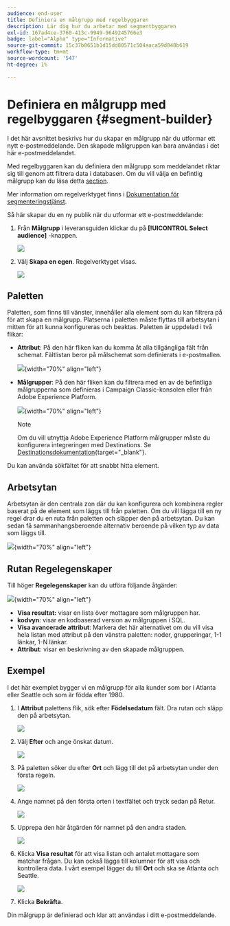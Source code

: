 ```yaml
---
audience: end-user
title: Definiera en målgrupp med regelbyggaren
description: Lär dig hur du arbetar med segmentbyggaren
exl-id: 167ad4ce-3760-413c-9949-9649245766e3
badge: label="Alpha" type="Informative"
source-git-commit: 15c37b0651b1d15dd80571c504aaca59d848b619
workflow-type: tm+mt
source-wordcount: '547'
ht-degree: 1%

---
```


# Definiera en målgrupp med regelbyggaren {#segment-builder}

I det här avsnittet beskrivs hur du skapar en målgrupp när du utformar ett nytt e-postmeddelande. Den skapade målgruppen kan bara användas i det här e-postmeddelandet.

Med regelbyggaren kan du definiera den målgrupp som meddelandet riktar sig till genom att filtrera data i databasen. Om du vill välja en befintlig målgrupp kan du läsa detta [section](add-audience.md).

Mer information om regelverktyget finns i [Dokumentation för segmenteringstjänst](https://experienceleague.adobe.com/docs/experience-platform/segmentation/ui/segment-builder.html).

Så här skapar du en ny publik när du utformar ett e-postmeddelande:

1. Från **Målgrupp** i leveransguiden klickar du på **[!UICONTROL Select audience]** -knappen.

   ![](assets/segment-builder0.png)

1. Välj **Skapa en egen**. Regelverktyget visas.

   ![](assets/segment-builder.png)

## Paletten

Paletten, som finns till vänster, innehåller alla element som du kan filtrera på för att skapa en målgrupp. Platserna i paletten måste flyttas till arbetsytan i mitten för att kunna konfigureras och beaktas. Paletten är uppdelad i två flikar:

* **Attribut**: På den här fliken kan du komma åt alla tillgängliga fält från schemat. Fältlistan beror på målschemat som definierats i e-postmallen.

   ![](assets/segment-builder2.png){width="70%" align="left"}

* **Målgrupper**: På den här fliken kan du filtrera med en av de befintliga målgrupperna som definieras i Campaign Classic-konsolen eller från Adobe Experience Platform.

   ![](assets/segment-builder3.png){width="70%" align="left"}

   >[!NOTE]
   >
   >Om du vill utnyttja Adobe Experience Platform målgrupper måste du konfigurera integreringen med Destinations. Se [Destinationsdokumentation](https://experienceleague.adobe.com/docs/experience-platform/destinations/home.htmll?lang=sv){target="_blank"}.

Du kan använda sökfältet för att snabbt hitta element.

## Arbetsytan

Arbetsytan är den centrala zon där du kan konfigurera och kombinera regler baserat på de element som läggs till från paletten. Om du vill lägga till en ny regel drar du en ruta från paletten och släpper den på arbetsytan. Du kan sedan få sammanhangsberoende alternativ beroende på vilken typ av data som läggs till.

![](assets/segment-builder4.png){width="70%" align="left"}

## Rutan Regelegenskaper

Till höger **Regelegenskaper** kan du utföra följande åtgärder:

![](assets/segment-builder5.png){width="70%" align="left"}

* **Visa resultat:** visar en lista över mottagare som målgruppen har.
* **kodvyn**: visar en kodbaserad version av målgruppen i SQL.
* **Visa avancerade attribut**: Markera det här alternativet om du vill visa hela listan med attribut på den vänstra paletten: noder, grupperingar, 1-1 länkar, 1-N länkar.
* **Attribut**: visar en beskrivning av den skapade målgruppen.

## Exempel

I det här exemplet bygger vi en målgrupp för alla kunder som bor i Atlanta eller Seattle och som är födda efter 1980.

1. I **Attribut** palettens flik, sök efter **Födelsedatum** fält. Dra rutan och släpp den på arbetsytan.

   ![](assets/segment-builder6.png)

1. Välj **Efter** och ange önskat datum.

   ![](assets/segment-builder7.png)

1. På paletten söker du efter **Ort** och lägg till det på arbetsytan under den första regeln.

   ![](assets/segment-builder8.png)

1. Ange namnet på den första orten i textfältet och tryck sedan på Retur.

   ![](assets/segment-builder9.png)

1. Upprepa den här åtgärden för namnet på den andra staden.

   ![](assets/segment-builder10.png)

1. Klicka **Visa resultat** för att visa listan och antalet mottagare som matchar frågan. Du kan också lägga till kolumner för att visa och kontrollera data. I vårt exempel lägger du till **Ort** och ska se Atlanta och Seattle.

   ![](assets/segment-builder11.png)

1. Klicka **Bekräfta**.

Din målgrupp är definierad och klar att användas i ditt e-postmeddelande.